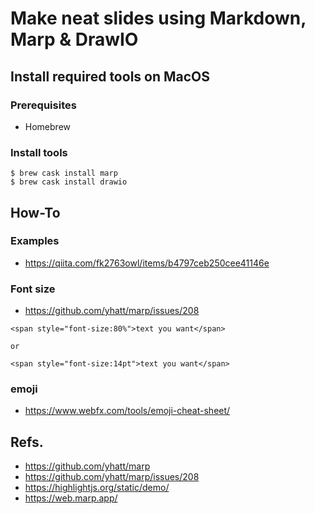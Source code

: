 # Make neat slides using Markdown, Marp & DrawIO
## Install required tools on MacOS
### Prerequisites
- Homebrew

### Install tools
```
$ brew cask install marp
$ brew cask install drawio

```

## How-To

### Examples
- https://qiita.com/fk2763owl/items/b4797ceb250cee41146e

### Font size
- https://github.com/yhatt/marp/issues/208
```
<span style="font-size:80%">text you want</span>

or

<span style="font-size:14pt">text you want</span>
```

### emoji
- https://www.webfx.com/tools/emoji-cheat-sheet/

## Refs.
- https://github.com/yhatt/marp
- https://github.com/yhatt/marp/issues/208
- https://highlightjs.org/static/demo/
- https://web.marp.app/
